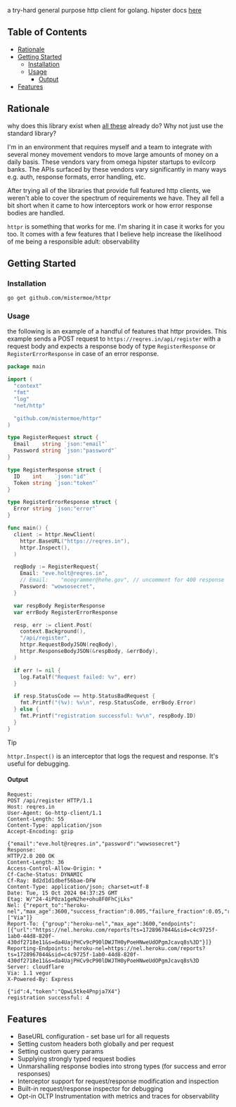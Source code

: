 a try-hard general purpose http client for golang. hipster docs [here](https://mistermoe.github.io/httpr/)

## Table of Contents <!-- omit in toc -->
- [Rationale](#rationale)
- [Getting Started](#getting-started)
  - [Installation](#installation)
  - [Usage](#usage)
    - [Output](#output)
- [Features](#features)


## Rationale
why does this library exist when [all these](https://awesome-go.com/http-clients/) already do? Why not just use the standard library?

I'm in an environment that requires myself and a team to integrate with several money movement vendors to move large amounts of money on a daily basis. These vendors vary from omega hipster startups to evilcorp banks. The APIs surfaced by these vendors vary significantly in many ways e.g. auth, response formats, error handling, etc. 

After trying all of the libraries that provide full featured http clients, we weren't able to cover the spectrum of requirements we have. They all fell a bit short when it came to how interceptors work or how error response bodies are handled.

`httpr` is something that works for me. I'm sharing it in case it works for you too. It comes with a few features that I believe help increase the likelihood of me being a responsible adult: observability

## Getting Started

### Installation

```bash
go get github.com/mistermoe/httpr
```

### Usage

the following is an example of a handful of features that httpr provides. This example sends a POST request to `https://reqres.in/api/register` with a request body and expects a response body of type `RegisterResponse` or `RegisterErrorResponse` in case of an error response.

```go
package main

import (
  "context"
  "fmt"
  "log"
  "net/http"

  "github.com/mistermoe/httpr"
)

type RegisterRequest struct {
  Email    string `json:"email"`
  Password string `json:"password"`
}

type RegisterResponse struct {
  ID    int    `json:"id"`
  Token string `json:"token"`
}

type RegisterErrorResponse struct {
  Error string `json:"error"`
}

func main() {
  client := httpr.NewClient(
    httpr.BaseURL("https://reqres.in"),
    httpr.Inspect(),
  )

  reqBody := RegisterRequest{
    Email: "eve.holt@reqres.in",
    // Email:    "moegrammer@hehe.gov", // uncomment for 400 response
    Password: "wowsosecret",
  }

  var respBody RegisterResponse
  var errBody RegisterErrorResponse

  resp, err := client.Post(
    context.Background(),
    "/api/register",
    httpr.RequestBodyJSON(reqBody),
    httpr.ResponseBodyJSON(&respBody, &errBody),
  )

  if err != nil {
    log.Fatalf("Request failed: %v", err)
  }

  if resp.StatusCode == http.StatusBadRequest {
    fmt.Printf("(%v): %v\n", resp.StatusCode, errBody.Error)
  } else {
    fmt.Printf("registration successful: %v\n", respBody.ID)
  }
}
```

> [!TIP]
> `httpr.Inspect()` is an interceptor that logs the request and response. It's useful for debugging.


#### Output
```
Request:
POST /api/register HTTP/1.1
Host: reqres.in
User-Agent: Go-http-client/1.1
Content-Length: 55
Content-Type: application/json
Accept-Encoding: gzip

{"email":"eve.holt@reqres.in","password":"wowsosecret"}
Response:
HTTP/2.0 200 OK
Content-Length: 36
Access-Control-Allow-Origin: *
Cf-Cache-Status: DYNAMIC
Cf-Ray: 8d2d1d1dbef56bae-DFW
Content-Type: application/json; charset=utf-8
Date: Tue, 15 Oct 2024 04:37:25 GMT
Etag: W/"24-4iP0za1geN2he+ohu8F0FhCjLks"
Nel: {"report_to":"heroku-nel","max_age":3600,"success_fraction":0.005,"failure_fraction":0.05,"response_headers":["Via"]}
Report-To: {"group":"heroku-nel","max_age":3600,"endpoints":[{"url":"https://nel.heroku.com/reports?ts=1728967044&sid=c4c9725f-1ab0-44d8-820f-430df2718e11&s=da4UajPHCv9cP90lDWJTH0yPoeHNweUdOPgmJcavq8s%3D"}]}
Reporting-Endpoints: heroku-nel=https://nel.heroku.com/reports?ts=1728967044&sid=c4c9725f-1ab0-44d8-820f-430df2718e11&s=da4UajPHCv9cP90lDWJTH0yPoeHNweUdOPgmJcavq8s%3D
Server: cloudflare
Via: 1.1 vegur
X-Powered-By: Express

{"id":4,"token":"QpwL5tke4Pnpja7X4"}
registration successful: 4
```

## Features
* BaseURL configuration - set base url for all requests
* Setting custom headers both globally and per request
* Setting custom query params
* Supplying strongly typed request bodies 
* Unmarshalling response bodies into strong types (for success and error responses)
* Interceptor support for request/response modification and inspection
* Built-in request/response inspector for debugging
* Opt-in OLTP Instrumentation with metrics and traces for observability